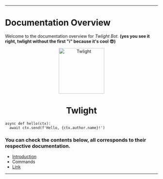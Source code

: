 ___

# Documentation Overview
Welcome to the documentation overview for *Twlight Bot.* **(yes you see it right, twlight without the first "i" because it's cool 😎)**

<p align="center">
  <img width="150" src="https://i.imgur.com/aJtR5tV.png" alt="Twlight">
</p>

<h1 align="center">
    Twlight
</h1>

```@client.command()
async def hello(ctx):
  await ctx.send(f'Hello, {ctx.author.name}!')
```

### You can check the contents below, all corresponds to their respective documentation.
* [Introduction](https://github.com/raianah/twlight-docs/tree/main/introduction "Introduction")
* Commands
* [Link](https://discord.com/api/oauth2/authorize?client_id=828936914601246741&permissions=1409416310&scope=bot "Discord Invite Link")

___
